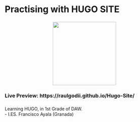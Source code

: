 <h1 align="left">Practising with HUGO SITE</h1>

###

<div align="center">
  <img height="200" src="https://i.postimg.cc/9XK2rrzH/imagen-2023-10-11-155240563.png"  />
</div>

###

<h3 align="left">Live Preview: https://raulgodii.github.io/Hugo-Site/</h3>

###

<p align="left">Learning HUGO, in 1st Grade of DAW. <br>- I.ES. Francisco Ayala (Granada)</p>

###
